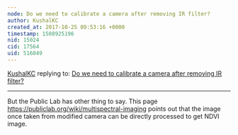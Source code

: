 ```yaml
---
node: Do we need to calibrate a camera after removing IR filter?
author: KushalKC
created_at: 2017-10-25 09:53:16 +0000
timestamp: 1508925196
nid: 15024
cid: 17564
uid: 516049
---
```




[KushalKC](../profile/KushalKC) replying to: [Do we need to calibrate a camera after removing IR filter?](../notes/KushalKC/10-11-2017/do-we-need-to-calibrate-a-camera-after-removing-ir-filter)

----
But the Public Lab has other thing to say. This page https://publiclab.org/wiki/multispectral-imaging points out that the image once taken from modified camera can be directly processed to get NDVI image. 